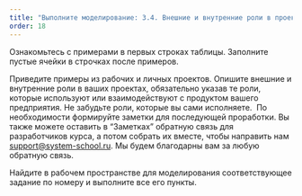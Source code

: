 ```yaml
---
title: "Выполните моделирование: 3.4. Внешние и внутренние роли в проекте"
order: 18
---
```




Ознакомьтесь с примерами в первых строках таблицы. Заполните пустые ячейки в строчках после примеров.

Приведите примеры из рабочих и личных проектов. Опишите внешние и внутренние роли в ваших проектах, обязательно указав те роли, которые используют или взаимодействуют с продуктом вашего предприятия. Не забудьте роли, которые вы сами исполняете.  По необходимости формируйте заметки для последующей проработки. Вы также можете оставить в “Заметках” обратную связь для разработчиков курса, а потом собрать их вместе, чтобы направить нам support@system-school.ru. Мы будем благодарны вам за любую обратную связь.

Найдите в рабочем пространстве для моделирования соответствующее задание по номеру и выполните все его пункты.


